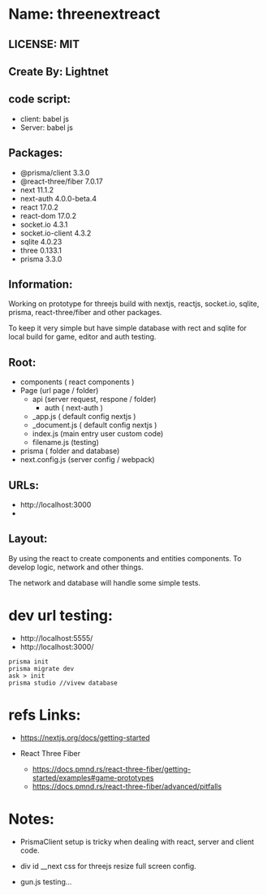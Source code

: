 # Name: threenextreact

## LICENSE: MIT

## Create By: Lightnet

## code script:
- client: babel js
- Server: babel js

## Packages:
- @prisma/client 3.3.0
- @react-three/fiber 7.0.17
- next 11.1.2
- next-auth 4.0.0-beta.4
- react 17.0.2
- react-dom 17.0.2
- socket.io 4.3.1
- socket.io-client 4.3.2
- sqlite 4.0.23
- three 0.133.1
- prisma 3.3.0

## Information:
  Working on prototype for threejs build with nextjs, reactjs, socket.io, sqlite, prisma, react-three/fiber and other packages.

  To keep it very simple but have simple database with rect and sqlite for local build for game, editor and auth testing.

## Root:
 - components ( react components )
 - Page (url page / folder)
    - api (server request, respone / folder)
      - auth ( next-auth )
    - _app.js ( default config nextjs )
    - _document.js ( default config nextjs )
    - index.js (main entry user custom code)
    - filename.js (testing)
 - prisma ( folder and database)
 - next.config.js (server config / webpack)

## URLs:
- http://localhost:3000
- 

## Layout:

  By using the react to create components and entities components. To develop logic, network and other things.

  The network and database will handle some simple tests.

# dev url testing:
- http://localhost:5555/
- http://localhost:3000/

```
prisma init
prisma migrate dev
ask > init
prisma studio //vivew database
```
# refs Links:
- https://nextjs.org/docs/getting-started

- React Three Fiber
  - https://docs.pmnd.rs/react-three-fiber/getting-started/examples#game-prototypes
  - https://docs.pmnd.rs/react-three-fiber/advanced/pitfalls

# Notes: 
- PrismaClient setup is tricky when dealing with react, server and client code.
- div id __next css for threejs resize full screen config.


- gun.js testing...


